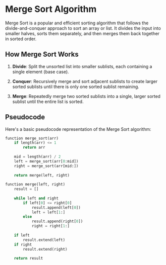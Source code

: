 # Merge Sort Algorithm

Merge Sort is a popular and efficient sorting algorithm that follows the divide-and-conquer approach to sort an array or list. It divides the input into smaller halves, sorts them separately, and then merges them back together in sorted order.

## How Merge Sort Works

1. **Divide**: Split the unsorted list into smaller sublists, each containing a single element (base case).

2. **Conquer**: Recursively merge and sort adjacent sublists to create larger sorted sublists until there is only one sorted sublist remaining.

3. **Merge**: Repeatedly merge two sorted sublists into a single, larger sorted sublist until the entire list is sorted.

## Pseudocode

Here's a basic pseudocode representation of the Merge Sort algorithm:

```python
function merge_sort(arr)
    if length(arr) <= 1
        return arr
    
    mid = length(arr) / 2
    left = merge_sort(arr[0:mid])
    right = merge_sort(arr[mid:])
    
    return merge(left, right)
    
function merge(left, right)
    result = []
    
    while left and right
        if left[0] <= right[0]
            result.append(left[0])
            left = left[1:]
        else
            result.append(right[0])
            right = right[1:]
    
    if left
        result.extend(left)
    if right
        result.extend(right)
    
    return result

